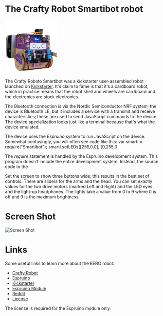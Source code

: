 ﻿# The Crafty Robot Smartibot robot

![Robot](../DevicePictures/CraftyRobot_Smartibot-175.png)

The Crafty Roboto Smartibot was a kickstarter user-assembled robot launched on [Kickstarter](https://www.kickstarter.com/projects/460355237/smartibot-the-worlds-first-ai-enabled-cardboard-ro). It's claim to fame is that it's a cardboard
robot, which in practice means that the robot shell and wheels are cardboard and the electronics are stock electronics.

The Bluetooth connection is via the Nordic Semiconductor NRF system; the device is Bluetooth LE, but it includes
a service with a transmit and receive characteristics; these are used to send JavaScript commands to the device. The device specialization looks just like a terminal because that's what the device emulated.

The device uses the *Espruino* system to run JavaScript on the device. Somewhat confusingly, you will often see code like this:
    var smarti = require("Smartibot");
    smarti.setLEDs([255,0,0], [0,255,0

The *require* statement is handled by the Espruino development system. This program doesn't include the entire development system. Instead, the source code to the 


Set the screen to show three buttons wide; this results in the best set of controls. There are sliders for the arms 
and the head. You can set exactly values for the two drive motors (marked Left and Right) and the LED eyes and the 
light-up headphones. The lights take a value from 0 to 9 where 0 is off and 9 is the maximum brightness.

# Screen Shot
![Screen Shot](../ScreenShots/CraftyRobot_Smartibot.png)

# Links
Some useful links to learn more about the BERO robot:

* [Crafty Robot](https://thecraftyrobot.net/collections/smartibot)
* [Espruino](http://www.espruino.com/Smartibot)
* [Kickstarter](https://www.kickstarter.com/projects/460355237/smartibot-the-worlds-first-ai-enabled-cardboard-ro)
* [Espruino Module](https://www.espruino.com/modules/Smartibot.js)
* [Reddit](https://www.reddit.com/r/Smartibot/)
* [License](https://www.espruino.com/modules/LICENSE)

The license is required for the Espruino module only.
